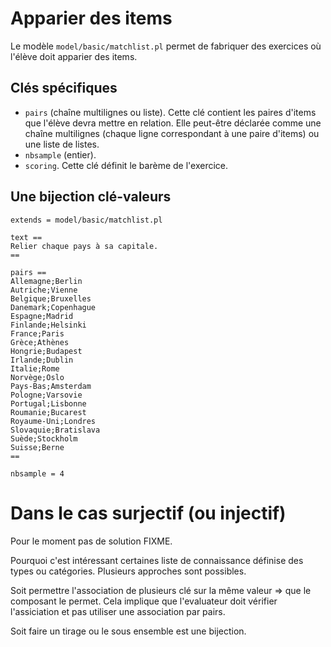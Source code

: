 # Apparier des items

Le modèle `model/basic/matchlist.pl` permet de fabriquer des exercices où l'élève doit apparier des items.

## Clés spécifiques
* `pairs` (chaîne multilignes ou liste). Cette clé contient les paires d'items que l'élève devra mettre en relation. Elle peut-être déclarée comme une chaîne multilignes (chaque ligne correspondant à une paire d'items) ou une liste de listes.
* `nbsample` (entier).
* `scoring`. Cette clé définit le barème de l'exercice.

## Une bijection clé-valeurs

~~~
extends = model/basic/matchlist.pl

text ==
Relier chaque pays à sa capitale.
==

pairs ==
Allemagne;Berlin
Autriche;Vienne
Belgique;Bruxelles
Danemark;Copenhague
Espagne;Madrid
Finlande;Helsinki
France;Paris
Grèce;Athènes
Hongrie;Budapest
Irlande;Dublin
Italie;Rome
Norvège;Oslo
Pays-Bas;Amsterdam
Pologne;Varsovie
Portugal;Lisbonne
Roumanie;Bucarest
Royaume-Uni;Londres
Slovaquie;Bratislava
Suède;Stockholm
Suisse;Berne
==

nbsample = 4
~~~


# Dans le cas surjectif (ou injectif) 

Pour le moment pas de solution FIXME.

Pourquoi c'est intéressant certaines liste de connaissance définise des types ou catégories.
Plusieurs approches sont possibles.

Soit permettre l'association de plusieurs clé sur la même valeur => que le composant le permet.
Cela implique que l'evaluateur doit vérifier l'assiciation et pas utiliser une association par pairs.

Soit faire un tirage ou le sous ensemble est une bijection.


